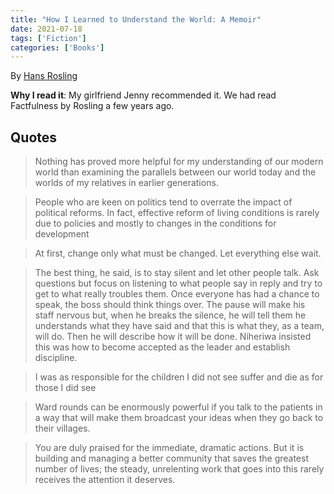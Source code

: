 ```yaml
---
title: "How I Learned to Understand the World: A Memoir"
date: 2021-07-18
tags: ['Fiction']
categories: ['Books']
---
```


By [Hans Rosling](https://en.wikipedia.org/wiki/Hans_Rosling)
  

**Why I read it**: My girlfriend Jenny recommended it. We had read Factfulness by Rosling a few years ago.   



## Quotes

> Nothing has proved more helpful for my understanding of our modern world than examining the parallels between our world today and the worlds of my relatives in earlier generations.

<!-- -->

> People who are keen on politics tend to overrate the impact of political reforms. In fact, effective reform of living conditions is rarely due to policies and mostly to changes in the conditions for development

<!-- -->

> At first, change only what must be changed. Let everything else wait.

<!-- -->

> The best thing, he said, is to stay silent and let other people talk. Ask questions but focus on listening to what people say in reply and try to get to what really troubles them. Once everyone has had a chance to speak, the boss should think things over. The pause will make his staff nervous but, when he breaks the silence, he will tell them he understands what they have said and that this is what they, as a team, will do. Then he will describe how it will be done. Niheriwa insisted this was how to become accepted as the leader and establish discipline.

<!-- -->

> I was as responsible for the children I did not see suffer and die as for those I did see

<!-- -->

> Ward rounds can be enormously powerful if you talk to the patients in a way that will make them broadcast your ideas when they go back to their villages.

<!-- -->

> You are duly praised for the immediate, dramatic actions. But it is building and managing a better community that saves the greatest number of lives; the steady, unrelenting work that goes into this rarely receives the attention it deserves.


